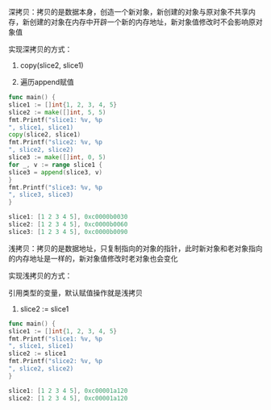 
深拷贝：拷贝的是数据本身，创造一个新对象，新创建的对象与原对象不共享内存，新创建的对象在内存中开辟一个新的内存地址，新对象值修改时不会影响原对象值

实现深拷贝的方式：

1. copy(slice2, slice1) 

2. 遍历append赋值

```go
func main() {
slice1 := []int{1, 2, 3, 4, 5}
slice2 := make([]int, 5, 5)
fmt.Printf("slice1: %v, %p
", slice1, slice1)
copy(slice2, slice1)
fmt.Printf("slice2: %v, %p
", slice2, slice2)
slice3 := make([]int, 0, 5)
for _, v := range slice1 {
slice3 = append(slice3, v)
}
fmt.Printf("slice3: %v, %p
", slice3, slice3)
}

slice1: [1 2 3 4 5], 0xc0000b0030
slice2: [1 2 3 4 5], 0xc0000b0060
slice3: [1 2 3 4 5], 0xc0000b0090
```

浅拷贝：拷贝的是数据地址，只复制指向的对象的指针，此时新对象和老对象指向的内存地址是一样的，新对象值修改时老对象也会变化

实现浅拷贝的方式：

引用类型的变量，默认赋值操作就是浅拷贝

1. slice2 := slice1

```go
func main() {
slice1 := []int{1, 2, 3, 4, 5}
fmt.Printf("slice1: %v, %p
", slice1, slice1)
slice2 := slice1
fmt.Printf("slice2: %v, %p
", slice2, slice2)
}

slice1: [1 2 3 4 5], 0xc00001a120
slice2: [1 2 3 4 5], 0xc00001a120
```